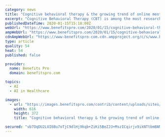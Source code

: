 ```yaml
---
category: news
title: "Cognitive behavioral therapy & the growing trend of online mental health programs"
excerpt: "Cognitive Behavioral Therapy (CBT) is among the most researched ... Like many consumer-driven online services, cCBT uses artificial intelligence or AI, and interactive algorithms to approximate ..."
publishedDateTime: 2020-01-15T15:18:00Z
webUrl: "https://www.benefitspro.com/2020/01/15/cognitive-behavioral-therapy-the-growing-trend-of-online-mental-health-programs/"
ampWebUrl: "https://www.benefitspro.com/2020/01/15/cognitive-behavioral-therapy-the-growing-trend-of-online-mental-health-programs/?amp=1"
cdnAmpWebUrl: "https://www-benefitspro-com.cdn.ampproject.org/c/s/www.benefitspro.com/2020/01/15/cognitive-behavioral-therapy-the-growing-trend-of-online-mental-health-programs/?amp=1"
type: article
quality: 54
heat: 54
published: false

provider:
  name: Benefits Pro
  domain: benefitspro.com

topics:
  - AI
  - AI in Healthcare

images:
  - url: "https://images.benefitspro.com/contrib/content/uploads/sites/412/2019/04/2018-12-3-computer-616x372-TS.jpg"
    width: 616
    height: 372
    title: "Cognitive behavioral therapy & the growing trend of online mental health programs"

secured: "vb7OqDU2LUI6Bu7oTjC9dlHj9kqb+ZiKi5BeZJ3+MszICqirjv9ikNTtbmBANBIZlhtmSYV8TImMyEt1gIPJqvSuujorg2LV7RMc0qep8eMjjP3u/QNYWXOStoAhzwmz6WnqB8YXpcqcSC55PAXIXAY45O0ZiAnSJ7MLoKS7AZD6QDg0lDlyES3AIoF4JFuhQ2Xax7byfAeFdSx0T/+V4bmJoxE+f9Sl6OUhRd+Idfvdq8ikbXAvokfy6nX1yztjmvCuRdce1vWX1qSIt3plpQJKfxkeRz5AqfakGrJJJwLJwxgsLfxmmAiStOIJ0hwL;MaC/+cR7OEU87thOzODQkw=="
---
```


